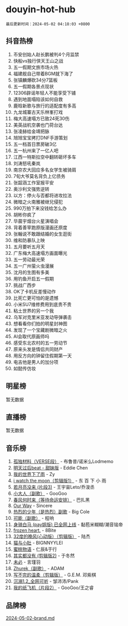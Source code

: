 # douyin-hot-hub

`最后更新时间：2024-05-02 04:18:03 +0800`

## 抖音热榜

1. 币安创始人赵长鹏被判4个月监禁
1. 快船vs独行侠天王山之战
1. 五一假期文旅市场火热
1. 福建舰自己带着BGM就下海了
1. 张镇麟爆砍34分7篮板
1. 五一假期各景点现状
1. 12306辟谣年轻人不能享受下铺
1. 遇到地面塌陷该如何自救
1. 鹿晗新歌与旅行的适配度有多高
1. 九龙城寨古天乐林峯打戏
1. 梅大高速塌方已致24死30伤
1. 美英战机空袭也门荷台达
1. 张凌赫给金靖把脉
1. 旭旭宝宝拷打DNF手游策划
1. 五一档首日票房破3亿
1. 五一杭州来了一亿人吧
1. 江西一特斯拉空中翻转砸坏多车
1. 刘涛怒吼秦岚
1. 南京农大回应多名女学生被骑肩
1. 7旬大爷莫名背负上亿债务
1. 张韶涵工作室报平安
1. 奥沙利文强势逆转
1. 以方：停火与否都将进攻拉法
1. 微暗之火南雅被继兄侵犯
1. 990万拍下来没钱给怎么办
1. 胡彬你疯了
1. 华晨宇烟台火星演唱会
1. 背着善宰跑原版漫画还原度
1. 张翰说不敢跟结婚的女生逛街
1. 维和防暴队上映
1. 五月要听五月天
1. 广东梅大高速塌方画面曝光
1. 五一劳动最光荣
1. 五一广州萤火虫漫展
1. 沈月的生图有多美
1. 用钓鱼开启五一假期
1. 挑战广西步
1. OK了卡机反差慢动作
1. 比死亡更可怕的是遗憾
1. 小米SU7维修费用到底贵不贵
1. 粘土世界的另一个我
1. 乌军对克里米亚发动导弹袭击
1. 想看看你们拍的明星封神图
1. 发现了一个宝藏剧微暗之火
1. AI会取代原画师吗
1. 感受东北农村的五一劳动节
1. 原来头发是情侣共同财产
1. 用反方向的钟留住假期第一天
1. 电吉他是男人的加分项
1. 如懿传仿妆

## 明星榜

暂无数据

## 直播榜

暂无数据

## 音乐榜

1. [孤独材料（VERSE段）](https://sf5-hl-cdn-tos.douyinstatic.com/obj/tos-cn-ve-2774/ocX7glDNHYlwFeYrGQfBZoThtvPWy8tCCEBGKQ) - 布鲁昔/诺米么Lodmemo
1. [明天过后beat - 甜妹版](https://sf5-hl-cdn-tos.douyinstatic.com/obj/tos-cn-ve-2774/osMLYeeoMm04CZyaI91XUDF8OzLRLgePKALGHI) - Eddie Chen
1. [我的世界下了雨](https://sf5-hl-cdn-tos.douyinstatic.com/obj/tos-cn-ve-2774/o85sBiwXIByH9bWIMAEEOoiQ1o1m9Afn15BspE) - Zy
1. [i watch the moon（剪辑版1）](https://sf3-cdn-tos.douyinstatic.com/obj/tos-cn-ve-2774/o0I9mSChzHZANMJIEBfkCQzzg6N5WAcVtqft9P) - 东 百 下 小 雨
1. [若月亮没来 (片段3)](https://sf5-hl-cdn-tos.douyinstatic.com/obj/tos-cn-ve-2774/okfyEUsGW1B1ovJi5JiN9IjvAT2lMwA054GoEB) - 王宇宙Leto/乔浚丞
1. [小大人（副歌）](https://sf3-cdn-tos.douyinstatic.com/obj/tos-cn-ve-2774/oIhaDwehWhLFsVIG7QIICLLazDNGJAGg5geeb4) - GooGoo
1. [春风何时来（等待命运安排）](https://sf5-hl-cdn-tos.douyinstatic.com/obj/tos-cn-ve-2774/oICBNbD3gelMfB4WgiD1KI2jQtXZE2FgHLwtsl) - 巴扎黑
1. [Our Way](https://sf6-cdn-tos.douyinstatic.com/obj/tos-cn-ve-2774/o8tPEkQgQNCe0DPeFwZzYrbqLlnzBBrYidWkEZ) - Sincere
1. [热烈的少年（是热烈）副歌](https://sf5-hl-cdn-tos.douyinstatic.com/obj/tos-cn-ve-2774/owVNI0CLDAUMtSz6TEYvfFBFL4UDFFhLfgK8fa) - Big Cole
1. [可能（副歌）](https://sf3-cdn-tos.douyinstatic.com/obj/tos-cn-ve-2774/cde1731888894259b333569393c2fb51) - 程响
1. [身骑白马 (pay姐版) 已全网上线](https://sf5-hl-cdn-tos.douyinstatic.com/obj/tos-cn-ve-2774/oQLO5ZgLsFkaDhdIIveF2zUCgfweY0gWaH4AQG) - 黏苞米糊糊/潮音铭帝
1. [frozen heart.](https://sf6-cdn-tos.douyinstatic.com/obj/tos-cn-ve-2774/oIIWJfyjIACZA9zQMtnJ6hQQhFC4vhCupoRBsO) - 8Bite
1. [32度的晚风(心动版）（剪辑版）](https://sf27-cdn-tos.douyinstatic.com/obj/tos-cn-ve-2774/owNyabsyWdzUulxhoJfK8IBXgp0UMQAHpvGh2B) - 陆杰
1. [猫与小肚](https://sf6-cdn-tos.douyinstatic.com/obj/tos-cn-ve-2774/osZeoClMECgK8DYl6VebABgbchEtPYQjZEnRtd) - BIGNNYYLEI
1. [蜜桃物语](https://sf5-hl-cdn-tos.douyinstatic.com/obj/tos-cn-ve-2774/oIhOSCZtIACtYU4XQkngiW9kCBfVD1Fz9IYeqL) - 仁辰&于行
1. [其实都没有 (剪辑版2)](https://sf3-cdn-tos.douyinstatic.com/obj/tos-cn-ve-2774/oEBNQenHZtBhxYjGgUDQk0BCHTigQafgFlbQ7k) - 于冬然
1. [未必](https://sf5-hl-cdn-tos.douyinstatic.com/obj/tos-cn-ve-2774/ogntQMFnKQDZUgTCYuJgfLEtleYZZFxBQqhhFB) - 言瑾羽
1. [Zhurek（副歌）](https://sf5-hl-cdn-tos.douyinstatic.com/obj/tos-cn-ve-2774/ooQm8FBZQDlf0btEYgVpCcSCQfrdJGBEKZYBGS) - ADAM
1. [写不完的温柔（剪辑版）](https://sf3-cdn-tos.douyinstatic.com/obj/tos-cn-ve-2774/oYBzzZQJ233GfwkemJJffAIWgeIYrjZfWhHTcG) - G.E.M. 邓紫棋
1. [沉溺1.2_全网可听](https://sf5-hl-cdn-tos.douyinstatic.com/obj/tos-cn-ve-2774/ok2QoiBqsWAX9McZmWiI9gAB0EzwD4Xj6yfmtH) - 邹沛沛/Pank
1. [我的纸飞机（片段2）](https://sf5-hl-cdn-tos.douyinstatic.com/obj/tos-cn-ve-2774/oM2ZrKcg2CD5AeRB2gkeXOFB1IxAGJdZPazYHf) - GooGoo/王之睿

## 品牌榜

[2024-05-02-brand.md](2024-05-02-brand.md)
